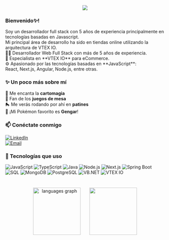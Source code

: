 <div align="center">
	<img src="https://capsule-render.vercel.app/api?type=blur&color=gradient&customColorList=0,2,2,2,3&height=300&section=header&text=Hi!%20i'm%20Jordi%20Lesther!🎮&desc=And%20i'm%20a%20Web%20Developer&fontSize=50&fontColor=f5f5f5&descSize=30&descAlignY=65&stroke=020202&animation=twinkling" />
</div>

### Bienvenido✨!

<div align="left">
Soy un desarrollador full stack con 5 años de experiencia principalmente en tecnologías basadas en Javascript. <br>
Mi principal área de desarrollo ha sido en tiendas online utilizando la arquitectura de VTEX IO. <br>
🧑‍💻 Desarrollador Web Full Stack con más de 5 años de experiencia. <br>
🛒 Especialista en **VTEX IO** para eCommerce. <br>
⚙️ Apasionado por las tecnologías basadas en **JavaScript**: <br>
React, Next.js, Angular, Node.js, entre otras. <br>
</div>

### ✨ Un poco más sobre mí

🔮 Me encanta la **cartomagia**  
🎲 Fan de los **juegos de mesa**  
🛼 Me verás rodando por ahí en **patines**  
👻 ¡Mi Pokémon favorito es **Gengar**!

### 📫 Conéctate conmigo

[![LinkedIn](https://img.shields.io/badge/LinkedIn-Lestherdev-0A66C2?style=for-the-badge&logo=linkedin&logoColor=white)](https://www.linkedin.com/in/Lestherdev)  
[![Email](https://img.shields.io/badge/Email-jordi.lf.cb@gmail.com-D14836?style=for-the-badge&logo=gmail&logoColor=white)](mailto:jordi.lf.cb@gmail.com)

###

### 🧰 Tecnologías que uso

![JavaScript](https://img.shields.io/badge/-JavaScript-F7DF1E?style=for-the-badge&logo=javascript&logoColor=000)
![TypeScript](https://img.shields.io/badge/-TypeScript-3178C6?style=for-the-badge&logo=typescript&logoColor=fff)
![Java](https://img.shields.io/badge/-Java-007396?style=for-the-badge&logo=java&logoColor=fff)
![Node.js](https://img.shields.io/badge/-Node.js-339933?style=for-the-badge&logo=node.js&logoColor=fff)
![Next.js](https://img.shields.io/badge/-Next.js-000000?style=for-the-badge&logo=next.js&logoColor=fff)
![Spring Boot](https://img.shields.io/badge/-SpringBoot-6DB33F?style=for-the-badge&logo=spring&logoColor=fff)
![SQL](https://img.shields.io/badge/-SQL-4479A1?style=for-the-badge&logo=mysql&logoColor=fff)
![MongoDB](https://img.shields.io/badge/-MongoDB-47A248?style=for-the-badge&logo=mongodb&logoColor=fff)
![PostgreSQL](https://img.shields.io/badge/-PostgreSQL-4169E1?style=for-the-badge&logo=postgresql&logoColor=fff)
![VB.NET](https://img.shields.io/badge/-VB.NET-512BD4?style=for-the-badge&logo=dotnet&logoColor=fff)
![VTEX IO](https://img.shields.io/badge/-VTEX%20IO-FF0050?style=for-the-badge&logo=vtex&logoColor=fff)

###

<br clear="both">

<div align="center">
	<img src="https://github-readme-stats.vercel.app/api/top-langs?username=Lestherdev&locale=en&hide_title=false&layout=compact&card_width=320&langs_count=5&theme=dracula&hide_border=false" height="150" alt="languages graph"  />
	<img width="20px">
	<img height="150" src="https://i.gifer.com/39Cg.gif"  />
	
</div>

###
